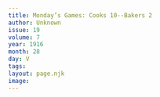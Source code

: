 ```yaml
---
title: Monday’s Games: Cooks 10--Bakers 2
author: Unknown
issue: 19
volume: 7
year: 1916
month: 28
day: V
tags:
layout: page.njk
image:
---
```


